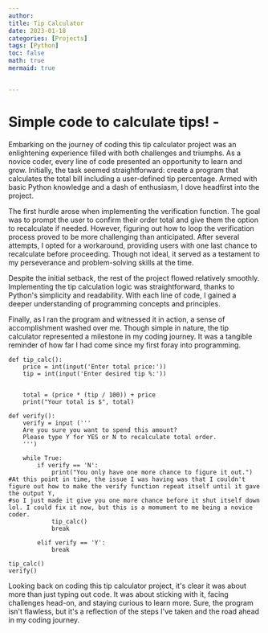 ```yaml
---
author: 
title: Tip Calculator
date: 2023-01-18
categories: [Projects]
tags: [Python]
toc: false
math: true
mermaid: true


---
```

# Simple code to calculate tips! - 

Embarking on the journey of coding this tip calculator project was an enlightening experience filled with both challenges and triumphs. As a novice coder, every line of code presented an opportunity to learn and grow. Initially, the task seemed straightforward: create a program that calculates the total bill including a user-defined tip percentage. Armed with basic Python knowledge and a dash of enthusiasm, I dove headfirst into the project.

The first hurdle arose when implementing the verification function. The goal was to prompt the user to confirm their order total and give them the option to recalculate if needed. However, figuring out how to loop the verification process proved to be more challenging than anticipated. After several attempts, I opted for a workaround, providing users with one last chance to recalculate before proceeding. Though not ideal, it served as a testament to my perseverance and problem-solving skills at the time.

Despite the initial setback, the rest of the project flowed relatively smoothly. Implementing the tip calculation logic was straightforward, thanks to Python's simplicity and readability. With each line of code, I gained a deeper understanding of programming concepts and principles.

Finally, as I ran the program and witnessed it in action, a sense of accomplishment washed over me. Though simple in nature, the tip calculator represented a milestone in my coding journey. It was a tangible reminder of how far I had come since my first foray into programming.

```
def tip_calc():
    price = int(input('Enter total price:'))
    tip = int(input('Enter desired tip %:'))


    total = (price * (tip / 100)) + price
    print("Your total is $", total)

def verify():
    verify = input ('''
    Are you sure you want to spend this amount?
    Please type Y for YES or N to recalculate total order.
    ''')

    while True:
        if verify == 'N':
            print("You only have one more chance to figure it out.")
#At this point in time, the issue I was having was that I couldn't figure out how to make the verify function repeat itself until it gave the output Y, 
#so I just made it give you one more chance before it shut itself down lol. I could fix it now, but this is a momument to me being a novice coder.
            tip_calc()
            break
        
        elif verify == 'Y':
            break         
        
tip_calc()
verify()
```
Looking back on coding this tip calculator project, it's clear it was about more than just typing out code. It was about sticking with it, facing challenges head-on, and staying curious to learn more. Sure, the program isn't flawless, but it's a reflection of the steps I've taken and the road ahead in my coding journey.

